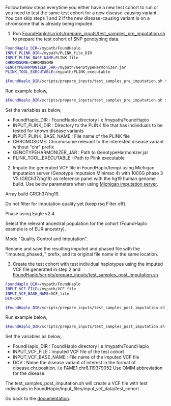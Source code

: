 Follow below steps everytime you either have a new test cohort to run or you need to test the same test cohort for a new disease-causing variant. You can skip steps 1 and 2 if the new disease-causing variant is on a chromsome that is already being imputed.

1. Run [FoundHaplo/scripts/prepare_inputs/test_samples_pre_imputation.sh](https://github.com/bahlolab/FoundHaplo/blob/main/scripts/prepare_inputs/test_samples_pre_imputation.sh) to prepare the test cohort of SNP genotyping data.

```bash
FoundHaplo_DIR=/mypath/FoundHaplo
INPUT_PLINK_DIR=/mypath/PLINK_file_DIR
INPUT_PLINK_BASE_NAME=PLINK_file
CHROMOSOME=CHROMOSOME
GENOTYPEHARMONIZER_JAR=/mypath/GenotypeHarmonizer.jar
PLINK_TOOL_EXECUTABLE=/mypath/PLINK_executable 

$FoundHaplo_DIR/scripts/prepare_inputs/test_samples_pre_imputation.sh $FoundHaplo_DIR $INPUT_PLINK_DIR INPUT_PLINK_BASE_NAME $CHROMOSOME $GENOTYPEHARMONIZER_JAR $PLINK_TOOL_EXECUTABLE
```
Run example below,

```bash
$FoundHaplo_DIR/scripts/prepare_inputs/test_samples_pre_imputation.sh $FoundHaplo_DIR $FoundHaplo_DIR/example FAME1_test_cohort 8 $GENOTYPEHARMONIZER_JAR $PLINK_TOOL_EXECUTABLE
```
Set the variables as below,

* FoundHaplo_DIR : FoundHaplo directory i.e /mypath/FoundHaplo
* INPUT_PLINK_DIR : Directory to the PLINK file that has individuals to be tested for known disease variants
* INPUT_PLINK_BASE_NAME : File name of the PLINK file 
* CHROMOSOME: Chromosome relevant to the interested disease variant without "chr" prefix
* GENOTYPEHARMONIZER_JAR : Path to GenotypeHarmonizer.jar
* PLINK_TOOL_EXECUTABLE : Path to Plink executable 

2. Impute the generated VCF file in FoundHaplo/temp/ using Michigan imputation server (Genotype Imputaion Minimac 4) with 1000G phase 3 V5 (GRCh37/hg19) as reference panel with the hg19 human genome build. Use below parameters when using [Michigan imputation server](https://imputationserver.sph.umich.edu/). 

Array build GRCh37/hg19.

Do not filter for imputation quality yet (keep rsq Filter off). 

Phase using Eagle v2.4.

Select the relevant ancestral population for the cohort (FoundHaplo example is of EUR ancestry).

Mode "Quality Control and Imputation".

Rename and save the resulting imputed and phased file with the "imputed_phased_" prefix, and its original file name in the same location.

3. Create the test cohort with test individual haplotypes using the imputed VCF file generated in step 2 and [FoundHaplo/scripts/prepare_inputs/test_samples_post_imputation.sh](https://github.com/bahlolab/FoundHaplo/blob/main/scripts/prepare_inputs/test_samples_post_imputation.sh)

```bash
FoundHaplo_DIR=/mypath/FoundHaplo
INPUT_VCF_FILE=/mypath/VCF_file  
INPUT_VCF_BASE_NAME=VCF_file
DCV=DCV

$FoundHaplo_DIR/scripts/prepare_inputs/test_samples_post_imputation.sh $FoundHaplo_DIR $INPUT_VCF_FILE $INPUT_VCF_BASE_NAME $DCV
```
Run example below,

```bash
$FoundHaplo_DIR/scripts/prepare_inputs/test_samples_post_imputation.sh $FoundHaplo_DIR $FoundHaplo_DIR/temp/imputed_phased_FAME1_test_cohort.snp.0.98.sample.0.98.chr8.vcf.gz imputed_phased_FAME1_test_cohort.snp.0.98.sample.0.98.chr8 FAME1.chr8.119379052
```
Set the variables as below,

* FoundHaplo_DIR : FoundHaplo directory i.e /mypath/FoundHaplo
* INPUT_VCF_FILE : Imputed VCF file of the test cohort
* INPUT_VCF_BASE_NAME : File name of the imputed VCF file  
* DCV : Name the disease variant of interest in the format of disease.chr.position. i.e FAME1.chr8.119379052 Use OMIM abbreviation for the disease.

The test_samples_post_imputation.sh will create a VCF file with test individuals in FoundHaplo/input_files/input_vcf_data/test_cohort

Go back to the [documentation](https://github.com/bahlolab/FoundHaplo/blob/main/Documentation/Guide%20to%20run%20FoundHaplo.md).

